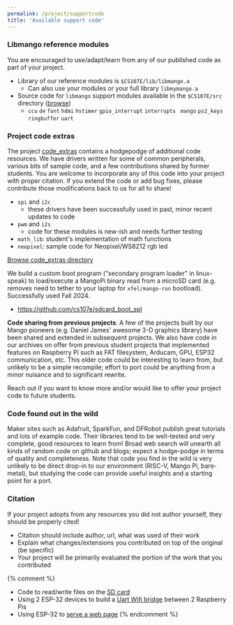 ```yaml
---
permalink: /project/supportcode
title: 'Available support code'
---
```


### Libmango reference modules
You are encouraged to use/adapt/learn from any of our published code as part of your project.
- Library of our reference modules is `$CS107E/lib/libmango.a`
    - Can also use your modules or your full library `libmymango.a`
- Source code for `libmango` support modules available in the `$CS107E/src` directory ([browse](/src))
    - `ccu` `de` `font` `hdmi` `hstimer` `gpio_interrupt` `interrupts ` `mango` `ps2_keys` `ringbuffer` `uart`

### Project code extras
The project [code_extras](code_extras) contains a hodgepodge of additional code resources. We have drivers written for some of common peripherals, various bits of sample code, and a few contributions shared by former students. You are welcome to incorporate any of this code into your project with proper citation. If you extend the code or add bug fixes, please contribute those modifications back to us for all to share!

- `spi` and `i2c`
    - these drivers have been successfully used in past, minor recent updates to code
- `pwm` and `i2s`
    - code for these modules is new-ish and needs further testing
- `math_lib`: student's implementation of math functions
- `neopixel`: sample code for Neopixel/WS8212 rgb led

[Browse code_extras directory](https://github.com/cs107e/cs107e.github.io/tree/master/project/code_extras)

We build a custom boot program ("secondary program loader" in linux-speak) to load/execute a MangoPi binary read from a microSD card (e.g. removes need to tether to your laptop for `xfel/mango-run` bootload). Successfully used Fall 2024.
- <https://github.com/cs107e/sdcard_boot_spl>

__Code sharing from previous projects__: A few of the projects built by our Mango pioneers (e.g. Daniel James' awesome 3-D graphics library) have been shared and extended in subsequent projects. We also have code in our archives on offer from previous student projects that implemented features on Raspberry Pi such as FAT filesystem, Arducam, GPU, ESP32 communication, etc. This older code could be interesting to learn from, but unlikely to be a simple recompile; effort to port could be anything from a minor nuisance and to significant rewrite.

Reach out if you want to know more and/or would like to offer your project code to future students.

### Code found out in the wild
Maker sites such as Adafruit, SparkFun, and DFRobot publish great tutorials and lots of example code. Their libraries tend to be well-tested and very complete, good resources to learn from!  Broad web search will unearth all kinds of random code on github and blogs; expect a hodge-podge in terms of quality and completeness. Note that code you find in the wild is very unlikely to be direct drop-in to our environment (RISC-V, Mango Pi, bare-metal), but studying the code can provide useful insights and a starting point for a port.


### Citation
If your project adopts from any resources you did not author yourself, they should be properly cited!
- Citation should include author, url, what was used of their work
- Explain what changes/extensions you contributed on top of the original (be specific)
- Your project will be primarily evaluated the portion of the work that you contributed

{% comment %}
- Code to read/write files on the [SD card](extras/sd_library)
- Using 2 ESP-32 devices to build a [Uart Wifi bridge](extras/uart-wifi-bridge) between 2 Raspberry Pis
- Using ESP-32 to [serve a web page](extras/webpage)
{% endcomment %}